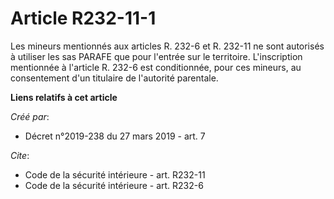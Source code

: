 # Article R232-11-1

Les mineurs mentionnés aux articles R. 232-6 et R. 232-11 ne sont autorisés à utiliser les sas PARAFE que pour l'entrée sur
le territoire. L'inscription mentionnée à l'article R. 232-6 est conditionnée, pour ces mineurs, au consentement d'un
titulaire de l'autorité parentale.

**Liens relatifs à cet article**

_Créé par_:

  - Décret n°2019-238 du 27 mars 2019 - art. 7

_Cite_:

  - Code de la sécurité intérieure - art. R232-11
  - Code de la sécurité intérieure - art. R232-6
